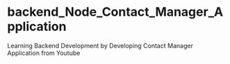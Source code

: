# backend_Node_Contact_Manager_Application
Learning Backend Development by Developing Contact Manager Application from Youtube
